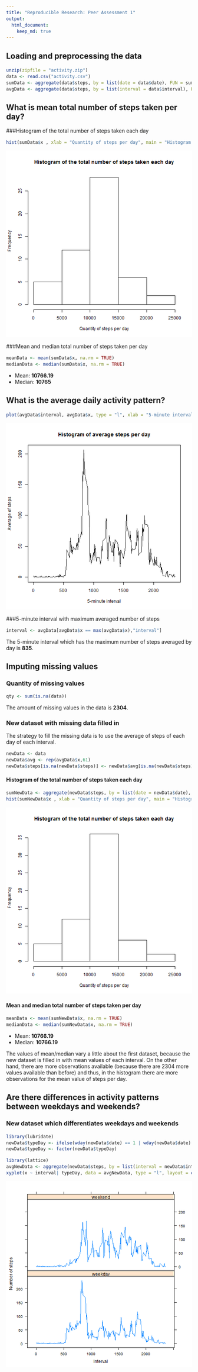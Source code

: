 ```yaml
---
title: "Reproducible Research: Peer Assessment 1"
output: 
  html_document:
    keep_md: true
---
```


## Loading and preprocessing the data


```r
unzip(zipfile = "activity.zip")
data <- read.csv("activity.csv")
sumData <- aggregate(data$steps, by = list(date = data$date), FUN = sum)
avgData <- aggregate(data$steps, by = list(interval = data$interval), FUN = mean, na.rm = TRUE)
```

## What is mean total number of steps taken per day?

###Histogram of the total number of steps taken each day


```r
hist(sumData$x , xlab = "Quantity of steps per day", main = "Histogram of the total number of steps taken each day")
```

![plot of chunk histNA](figure/histNA-1.png) 

###Mean and median total number of steps taken per day

```r
meanData <- mean(sumData$x, na.rm = TRUE)
medianData <- median(sumData$x, na.rm = TRUE)
```

* Mean: **10766.19**
* Median: **10765**

## What is the average daily activity pattern?


```r
plot(avgData$interval, avgData$x, type = "l", xlab = "5-minute interval", ylab = "Average of steps" , main = "Histogram of average steps per day")
```

![plot of chunk averageDaily](figure/averageDaily-1.png) 

###5-minute interval with maximum averaged number of steps

```r
interval <- avgData[avgData$x == max(avgData$x),"interval"]
```

The 5-minute interval which has the maximum number of steps averaged by day is **835**.

## Imputing missing values

### Quantity of missing values

```r
qty <- sum(is.na(data))
```
The amount of missing values in the data is **2304**.

### New dataset with missing data filled in

The strategy to fill the missing data is to use the average of steps of each day of each interval.


```r
newData <- data
newData$avg <- rep(avgData$x,61)
newData$steps[is.na(newData$steps)] <- newData$avg[is.na(newData$steps)]
```

#### Histogram of the total number of steps taken each day


```r
sumNewData <- aggregate(newData$steps, by = list(date = newData$date), FUN = sum)
hist(sumNewData$x , xlab = "Quantity of steps per day", main = "Histogram of the total number of steps taken each day")
```

![plot of chunk hist](figure/hist-1.png) 

#### Mean and median total number of steps taken per day

```r
meanData <- mean(sumNewData$x, na.rm = TRUE)
medianData <- median(sumNewData$x, na.rm = TRUE)
```

* Mean: **10766.19**
* Median: **10766.19**

The values of mean/median vary a little about the first dataset, because the new dataset is filled in with mean values of each interval. On the other hand, there are more observations available (because there are 2304 more values available than before) and thus, in the histogram there are more observations for the mean value of steps per day.

## Are there differences in activity patterns between weekdays and weekends?

### New dataset which differentiates weekdays and weekends

```r
library(lubridate)
newData$typeDay <- ifelse(wday(newData$date) == 1 | wday(newData$date) == 7,"weekend","weekday")
newData$typeDay <- factor(newData$typeDay)
```



```r
library(lattice)
avgNewData <- aggregate(newData$steps, by = list(interval = newData$interval, typeDay = newData$typeDay), FUN = mean, na.rm = TRUE)
xyplot(x ~ interval| typeDay, data = avgNewData, type = "l", layout = c(1,2), xlab = "Interval", ylab = "Number of steps")
```

![plot of chunk averageNewDaily](figure/averageNewDaily-1.png) 

